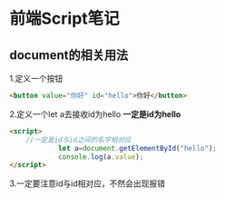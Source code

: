# 前端Script笔记

## document的相关用法

1.定义一个按钮

```html
<button value="你好" id="hello">你好</button>
```

2.定义一个let a去接收id为hello   **一定是id为hello**

```html
<script>
    //一定是id与id之间的名字相对应
			let a=document.getElementById("hello");
			console.log(a.value);
</script>
```

3.一定要注意id与id相对应，不然会出现报错

